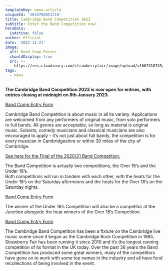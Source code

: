 ```yaml
---
templateKey: news-article
uniqueId: '1618760851210'
title: Cambridge Band Competition 2023
subtitle: Enter the Band Competition now!
heroData:
  isActive: false
author: Official
date: '2022-11-21'
image:
  alt: Band Comp Poster
  shouldDisplay: true
  src: >-
    https://res.cloudinary.com/strawberryfair/image/upload/v1667310749/BandComp2023_lsvgyg.jpg
tags:
  - news
---
```

**The Cambridge Band Competition 2023 is now open for entries, with entries closing at midnight on 8th January 2023.**

[Band Comp Entry Form](/forms/band-comp-2022-entry-form/)

Cambridge Band Competition is about music in all its variety. Applications are welcomed from any performers of original music, from solo performers to full bands.  All genres are acceptable, so long as material is original music. Soloists, comedy musicians and classical musicians are also encouraged to apply – it’s not just about full bands, the competition is for every musician in Cambridgeshire or within 30 miles of the city of Cambridge. 

[See here for the Final of the 2020/21 Band Competition.](https://youtu.be/GdS32992Q68)

The Band Competition is actually two competitions, the Over 18’s and the Under 18’s.\
Both competitions will run in tandem with each other, with the heats for the Under 18’s on the Saturday afternoons and the heats for the Over 18’s on the Saturday nights. 

[Band Comp Entry Form](/forms/band-comp-2022-entry-form/)

The winner of the Under 18’s Competition will also be a competitor at the Junction alongside the heat winners of the Over 18’s Competition. 

[Band Comp Entry Form](/forms/band-comp-2022-entry-form/)

The Cambridge Band Competition has been a fixture on the Cambridge live music scene since it began as the Cambridge Rock Competition in 1985. Strawberry Fair has been running it since 2010 and it’s the longest running competition of its format in the UK today.  Over the past 36 years the Band Competition has produced some great winners, many of the competitors have gone on to work with some top names in the industry and all have fond recollections of being involved in the event.
